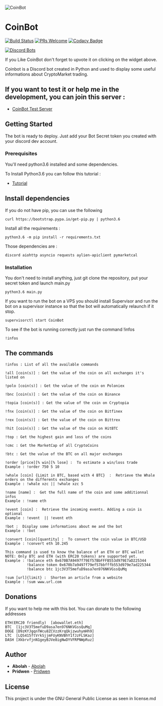 ![CoinBot](https://cdn.discordapp.com/attachments/212339499076681739/408983409478598665/CoinBot_little.png)

# CoinBot

[![Build Status](https://travis-ci.org/Abolah/Coinbot.svg?branch=master)](https://travis-ci.org/Abolah/Coinbot)    [![PRs Welcome](https://img.shields.io/badge/PRs-welcome-brightgreen.svg?style=flat-square)](http://makeapullrequest.com)   [![Codacy Badge](https://api.codacy.com/project/badge/Grade/4fea7d74f6ad46b8986776d4614bd612)](https://www.codacy.com/app/Abolah/Coinbot?utm_source=github.com&amp;utm_medium=referral&amp;utm_content=Abolah/Coinbot&amp;utm_campaign=Badge_Grade)

[![Discord Bots](https://discordbots.org/api/widget/367061304042586124.svg)](https://discordbots.org/bot/367061304042586124)

If you Like CoinBot don't forget to upvote it on clicking on the widget above.

Coinbot is a Discord bot created in Python and used to display some useful informations about CryptoMarket trading.


## If you want to test it or help me in the development, you can join this server :
* [CoinBot Test Server](https://discord.gg/PVyNRca)

## Getting Started

The bot is ready to deploy. Just add your Bot Secret token you created with your discord dev account.

### Prerequisites

You'll need python3.6 installed and some dependencies.

To Install Python3.6 you can follow this tutorial :

* [Tutorial](https://unix.stackexchange.com/questions/332641/how-to-install-python-3-6)

## Install dependencies

If you do not have pip, you can use the following

```
curl https://bootstrap.pypa.io/get-pip.py | python3.6
```

Install all the requirements :
```
python3.6 -m pip install -r requirements.txt
```

Those dependencies are :
```
discord aiohttp asyncio requests aylien-apiclient pymarketcal

```

### Installation

You don't need to install anything, just git clone the repository, put your secret token and launch main.py


```
python3.6 main.py
```
If you want to run the bot on a VPS you should install Supervisor and run the bot on a supervisor instance so that the bot will automatically relaunch if it stop.

```
supervisorctl start CoinBot
```


To see if the bot is running correctly just run the command !infos
```
!infos
```

## The commands
```
!infos : List of all the available commands
```
```
!all [coin(s)] : Get the value of the coin on all exchanges it's listed on
```
```
!polo [coin(s)] : Get the value of the coin on Poloniex
```
```
!bnc [coin(s)] : Get the value of the coin on Binance
```
```
!topia [coin(s)] : Get the value of the coin on Cryptopia
```
```
!fnx [coin(s)] : Get the value of the coin on Bitfinex
```
```
!rex [coin(s)] : Get the value of the coin on Bittrex
```
```
!hit [coin(s)] : Get the value of the coin on HitBTC
```
```
!top : Get the highest gain and loss of the coins
```
```
!cmc : Get the MarketCap of all CryptoCoins
```
```
!btc : Get the value of the BTC on all major exchanges
```
```
!order [price][% win][% lose] :  To estimate a win/loss trade
Example : !order 750 5 10
```
```
!whale [coin] {Limit in BTC, based with 4 BTC}  :  Retrieve the Whale orders on the differents exchanges
Example : !whale xzc || !whale xzc 5
```
```
!name [name] :  Get the full name of the coin and some additionnal infos
Example : !name eth
```
```
!event [coin] :  Retrieve the incoming events. Adding a coin is optional
Example : !event  || !event eth
```
```
!bot :  Display some informations about me and the bot
Example : !bot
```
```
!convert [coin][quantity] :  To convert the coin value in BTC/USD
Example : !convert eth 10.245
```
```
This command is used to know the balance of an ETH or BTC wallet
NOTE: Only BTC and ETH (with ERC20 tokens) are supported yet.
Example : !balance eth 0x670B7A9497f79Ef57BbFFFB553d979E7aD225344
          !balance token 0x670b7a9497f79ef57bbfffb553d979e7ad225344
          !balance btc 1jc3V3T5mefuD9asa7en976NKVGssQuMq
```
```
!sum [url]{limit} :  Shorten an article from a website
Example : !sum www.url.com
```


## Donations
If you want to help me with this bot. You can donate to the following addresses
```
ETH(ERC20 friendly)  [abowallet.eth]
BTC  [1jc3V3T5mefuD9asa7en976NKVGssQuMq]
DOGE [D9zKYJgqnTWcu8ZCVzzKrqQkjzwuhymHh9]
LTC  [LQS415ftVrkSjjmFUyKNVBhY1fJzFLSKaz]
DASH [XkbrvfjnN1geyBJVe8igNwDYVFRPNWpRuz]
```

## Author
* **Abolah** - [Abolah](https://twitter.com/Abolaah)
* **Pridwen** - [Pridwen](https://github.com/Pridwen)

## License
This project is under the GNU General Public License as seen in license.md
